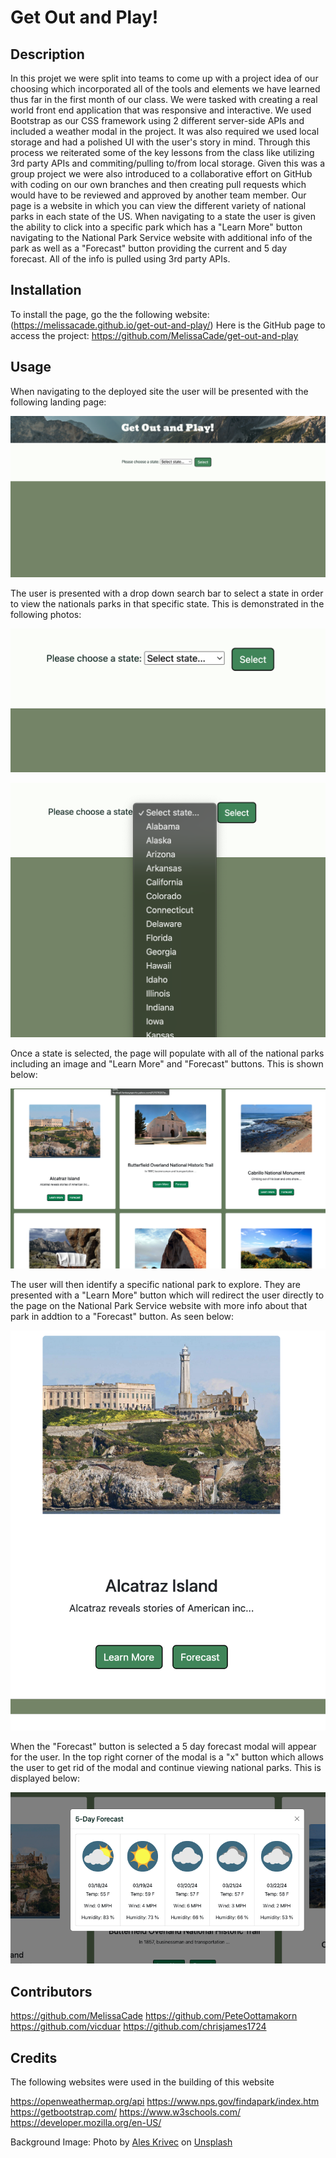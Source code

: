 # Get Out and Play!

## Description

In this projet we were split into teams to come up with a project idea of our choosing which incorporated all of the tools and elements we have learned thus far in the first month of our class. We were tasked with creating a real world front end application that was responsive and interactive. We used Bootstrap as our CSS framework using 2 different server-side APIs and included a weather modal in the project. It was also required we used local storage and had a polished UI with the user's story in mind. Through this process we reiterated some of the key lessons from the class like utilizing 3rd party APIs and commiting/pulling to/from local storage. Given this was a group project we were also introduced to a collaborative effort on GitHub with coding on our own branches and then creating pull requests which would have to be reviewed and approved by another team member. Our page is a website in which you can view the different variety of national parks in each state of the US. When navigating to a state the user is given the ability to click into a specific park which has a "Learn More" button navigating to the National Park Service website with additional info of the park as well as a "Forecast" button providing the current and 5 day forecast. All of the info is pulled using 3rd party APIs.

## Installation

To install the page, go the the following website: (https://melissacade.github.io/get-out-and-play/)
Here is the GitHub page to access the project: https://github.com/MelissaCade/get-out-and-play

## Usage

When navigating to the deployed site the user will be presented with the following landing page:

![Get Out and Play Landing Page](<assets/images/Get Out and Play Website landing page.png>)

The user is presented with a drop down search bar to select a state in order to view the nationals parks in that specific state. This is demonstrated in the following photos:

![State Selector bar](<assets/images/State Selector.png>)

![State Dropdown Bar](<assets/images/State Dropdown.png>)

Once a state is selected, the page will populate with all of the national parks including an image and "Learn More" and "Forecast" buttons. This is shown below:

![Selected State National Park Page](<assets/images/Selected State National Park Page.png>)

The user will then identify a specific national park to explore. They are presented with a "Learn More" button which will redirect the user directly to the page on the National Park Service website with more info about that park in addtion to a "Forecast" button. As seen below:

![Learn More & Forecast Button](<assets/images/Learn More & Forecast Button.png>)

When the "Forecast" button is selected a 5 day forecast modal will appear for the user. In the top right corner of the modal is a "x" button which allows the user to get rid of the modal and continue viewing national parks. This is displayed below:

![5 Day Forecast Button](<assets/images/5 day forecast.png>)

## Contributors

https://github.com/MelissaCade
https://github.com/PeteOottamakorn
https://github.com/vicduar
https://github.com/chrisjames1724

## Credits

The following websites were used in the building of this website

https://openweathermap.org/api
https://www.nps.gov/findapark/index.htm
https://getbootstrap.com/
https://www.w3schools.com/
https://developer.mozilla.org/en-US/

Background Image:
Photo by <a href="https://unsplash.com/@aleskrivec?utm_content=creditCopyText&utm_medium=referral&utm_source=unsplash">Ales Krivec</a> on <a href="https://unsplash.com/photos/brown-mountains-at-daytime-N-aTikX-b00?utm_content=creditCopyText&utm_medium=referral&utm_source=unsplash">Unsplash</a>
